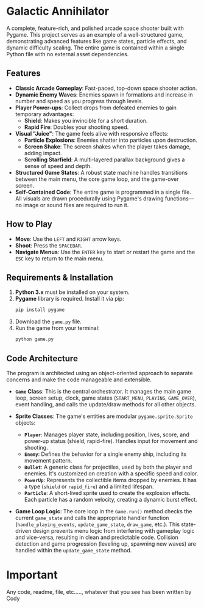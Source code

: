 # Galactic Annihilator

A complete, feature-rich, and polished arcade space shooter built with Pygame. This project serves as an example of a well-structured game, demonstrating advanced features like game states, particle effects, and dynamic difficulty scaling. The entire game is contained within a single Python file with no external asset dependencies.



## Features

*   **Classic Arcade Gameplay**: Fast-paced, top-down space shooter action.
*   **Dynamic Enemy Waves**: Enemies spawn in formations and increase in number and speed as you progress through levels.
*   **Player Power-ups**: Collect drops from defeated enemies to gain temporary advantages:
    *   **Shield**: Makes you invincible for a short duration.
    *   **Rapid Fire**: Doubles your shooting speed.
*   **Visual "Juice"**: The game feels alive with responsive effects:
    *   **Particle Explosions**: Enemies shatter into particles upon destruction.
    *   **Screen Shake**: The screen shakes when the player takes damage, adding impact.
    *   **Scrolling Starfield**: A multi-layered parallax background gives a sense of speed and depth.
*   **Structured Game States**: A robust state machine handles transitions between the main menu, the core game loop, and the game-over screen.
*   **Self-Contained Code**: The entire game is programmed in a single file. All visuals are drawn procedurally using Pygame's drawing functions—no image or sound files are required to run it.

## How to Play

*   **Move**: Use the `LEFT` and `RIGHT` arrow keys.
*   **Shoot**: Press the `SPACEBAR`.
*   **Navigate Menus**: Use the `ENTER` key to start or restart the game and the `ESC` key to return to the main menu.

## Requirements & Installation

1.  **Python 3.x** must be installed on your system.
2.  **Pygame** library is required. Install it via pip:
    ```bash
    pip install pygame
    ```
3.  Download the `game.py` file.
4.  Run the game from your terminal:
    ```bash
    python game.py
    ```

## Code Architecture

The program is architected using an object-oriented approach to separate concerns and make the code manageable and extensible.

*   **`Game` Class**: This is the central orchestrator. It manages the main game loop, screen setup, clock, game states (`START_MENU`, `PLAYING`, `GAME_OVER`), event handling, and calls the update/draw methods for all other objects.

*   **Sprite Classes**: The game's entities are modular `pygame.sprite.Sprite` objects:
    *   **`Player`**: Manages player state, including position, lives, score, and power-up status (shield, rapid-fire). Handles input for movement and shooting.
    *   **`Enemy`**: Defines the behavior for a single enemy ship, including its movement pattern.
    *   **`Bullet`**: A generic class for projectiles, used by both the player and enemies. It's customized on creation with a specific speed and color.
    *   **`PowerUp`**: Represents the collectible items dropped by enemies. It has a type (`shield` or `rapid_fire`) and a limited lifespan.
    *   **`Particle`**: A short-lived sprite used to create the explosion effects. Each particle has a random velocity, creating a dynamic burst effect.

*   **Game Loop Logic**: The core loop in the `Game.run()` method checks the current `game_state` and calls the appropriate handler function (`handle_playing_events`, `update_game_state`, `draw_game`, etc.). This state-driven design prevents menu logic from interfering with gameplay logic and vice-versa, resulting in clean and predictable code. Collision detection and game progression (leveling up, spawning new waves) are handled within the `update_game_state` method.

# Important

Any code, readme, file, etc....., whatever that you see has been written by Cody
